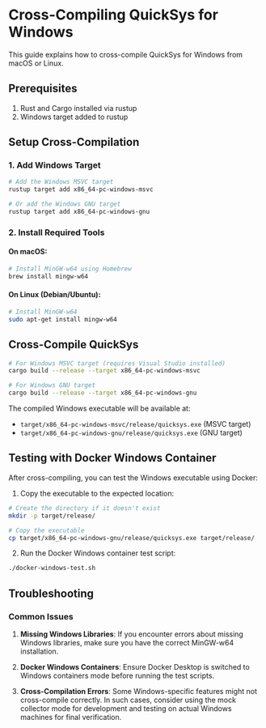 # Cross-Compiling QuickSys for Windows

This guide explains how to cross-compile QuickSys for Windows from macOS or Linux.

## Prerequisites

1. Rust and Cargo installed via rustup
2. Windows target added to rustup

## Setup Cross-Compilation

### 1. Add Windows Target

```bash
# Add the Windows MSVC target
rustup target add x86_64-pc-windows-msvc

# Or add the Windows GNU target
rustup target add x86_64-pc-windows-gnu
```

### 2. Install Required Tools

#### On macOS:

```bash
# Install MinGW-w64 using Homebrew
brew install mingw-w64
```

#### On Linux (Debian/Ubuntu):

```bash
# Install MinGW-w64
sudo apt-get install mingw-w64
```

## Cross-Compile QuickSys

```bash
# For Windows MSVC target (requires Visual Studio installed)
cargo build --release --target x86_64-pc-windows-msvc

# For Windows GNU target
cargo build --release --target x86_64-pc-windows-gnu
```

The compiled Windows executable will be available at:
- `target/x86_64-pc-windows-msvc/release/quicksys.exe` (MSVC target)
- `target/x86_64-pc-windows-gnu/release/quicksys.exe` (GNU target)

## Testing with Docker Windows Container

After cross-compiling, you can test the Windows executable using Docker:

1. Copy the executable to the expected location:

```bash
# Create the directory if it doesn't exist
mkdir -p target/release/

# Copy the executable
cp target/x86_64-pc-windows-gnu/release/quicksys.exe target/release/
```

2. Run the Docker Windows container test script:

```bash
./docker-windows-test.sh
```

## Troubleshooting

### Common Issues

1. **Missing Windows Libraries**: If you encounter errors about missing Windows libraries, make sure you have the correct MinGW-w64 installation.

2. **Docker Windows Containers**: Ensure Docker Desktop is switched to Windows containers mode before running the test scripts.

3. **Cross-Compilation Errors**: Some Windows-specific features might not cross-compile correctly. In such cases, consider using the mock collector mode for development and testing on actual Windows machines for final verification.